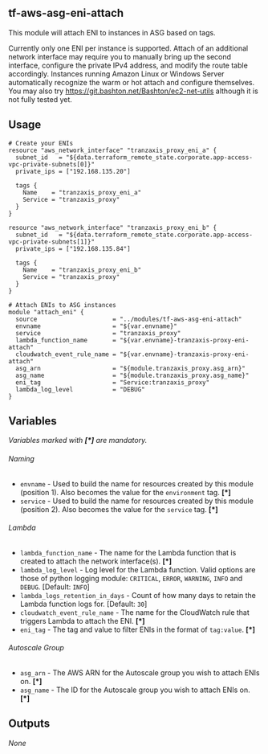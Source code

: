 tf-aws-asg-eni-attach
-----

This module will attach ENI to instances in ASG based on tags.

Currently only one ENI per instance is supported. Attach of an additional network interface may require you to manually bring up the second interface, configure the private IPv4 address, and modify the route table accordingly. Instances running Amazon Linux or Windows Server automatically recognize the warm or hot attach and configure themselves. You may also try https://git.bashton.net/Bashton/ec2-net-utils although it is not fully tested yet.


Usage
-----

```
# Create your ENIs
resource "aws_network_interface" "tranzaxis_proxy_eni_a" {
  subnet_id   = "${data.terraform_remote_state.corporate.app-access-vpc-private-subnets[0]}"
  private_ips = ["192.168.135.20"]

  tags {
    Name    = "tranzaxis_proxy_eni_a"
    Service = "tranzaxis_proxy"
  }
}

resource "aws_network_interface" "tranzaxis_proxy_eni_b" {
  subnet_id   = "${data.terraform_remote_state.corporate.app-access-vpc-private-subnets[1]}"
  private_ips = ["192.168.135.84"]

  tags {
    Name    = "tranzaxis_proxy_eni_b"
    Service = "tranzaxis_proxy"
  }
}

# Attach ENIs to ASG instances
module "attach_eni" {
  source                     = "../modules/tf-aws-asg-eni-attach"
  envname                    = "${var.envname}"
  service                    = "tranzaxis_proxy"
  lambda_function_name       = "${var.envname}-tranzaxis-proxy-eni-attach"
  cloudwatch_event_rule_name = "${var.envname}-tranzaxis-proxy-eni-attach"
  asg_arn                    = "${module.tranzaxis_proxy.asg_arn}"
  asg_name                   = "${module.tranzaxis_proxy.asg_name}"
  eni_tag                    = "Service:tranzaxis_proxy"
  lambda_log_level           = "DEBUG"
}
```

Variables
---------
_Variables marked with **[*]** are mandatory._

###### Naming
* `envname` - Used to build the name for resources created by this module (position 1). Also becomes the value for the `environment` tag. __[*]__
* `service` - Used to build the name for resources created by this module (position 2). Also becomes the value for the `service` tag. __[*]__

###### Lambda
* `lambda_function_name` - The name for the Lambda function that is created to attach the network interface(s). __[*]__
* `lambda_log_level` - Log level for the Lambda function. Valid options are those of python logging module: `CRITICAL`, `ERROR`, `WARNING`, `INFO` and `DEBUG`. [Default: `INFO`]
* `lambda_logs_retention_in_days` - Count of how many days to retain the Lambda function logs for. [Default: `30`]
* `cloudwatch_event_rule_name` - The name for the CloudWatch rule that triggers Lambda to attach the ENI. __[*]__
* `eni_tag` - The tag and value to filter ENIs in the format of `tag:value`. __[*]__

###### Autoscale Group
* `asg_arn` - The AWS ARN for the Autoscale group you wish to attach ENIs on. __[*]__
* `asg_name` - The ID for the Autoscale group you wish to attach ENIs on. __[*]__


Outputs
-------
_None_